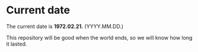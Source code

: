 # Current date

The current date is **1972.02.21.** (YYYY.MM.DD.)

This repository will be good when the world ends, so we will know how long it lasted.